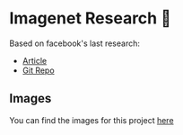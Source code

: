 # Imagenet Research 🌅

Based on facebook's last research:
-  [Article](https://arxiv.org/pdf/2201.03545v1.pdf) 
- [Git Repo](https://github.com/rwightman/pytorch-image-models) 

## Images

You can find the images for this project [here](https://drive.google.com/drive/folders/1TOxNXSQ7JUquPJi0I8HToKQYyrdrC8SX?usp=sharing) 
